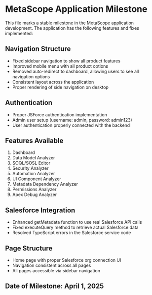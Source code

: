 # MetaScope Application Milestone

This file marks a stable milestone in the MetaScope application development. The application has the following features and fixes implemented:

## Navigation Structure

- Fixed sidebar navigation to show all product features
- Improved mobile menu with all product options
- Removed auto-redirect to dashboard, allowing users to see all navigation options
- Consistent layout across the application
- Proper rendering of side navigation on desktop

## Authentication 

- Proper JSForce authentication implementation
- Admin user setup (username: admin, password: admin123)
- User authentication properly connected with the backend

## Features Available

1. Dashboard
2. Data Model Analyzer
3. SOQL/SOSL Editor 
4. Security Analyzer
5. Automation Analyzer
6. UI Component Analyzer
7. Metadata Dependency Analyzer
8. Permissions Analyzer
9. Apex Debug Analyzer

## Salesforce Integration

- Enhanced getMetadata function to use real Salesforce API calls
- Fixed executeQuery method to retrieve actual Salesforce data
- Resolved TypeScript errors in the Salesforce service code

## Page Structure

- Home page with proper Salesforce org connection UI
- Navigation consistent across all pages
- All pages accessible via sidebar navigation

## Date of Milestone: April 1, 2025